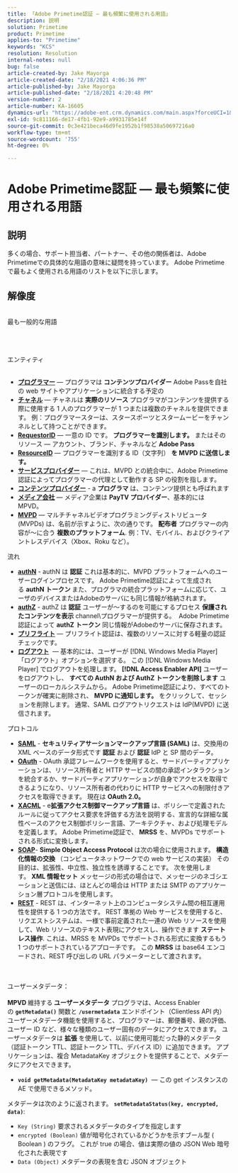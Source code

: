 ```yaml
---
title: 「Adobe Primetime認証 — 最も頻繁に使用される用語」
description: 説明
solution: Primetime
product: Primetime
applies-to: "Primetime"
keywords: "KCS"
resolution: Resolution
internal-notes: null
bug: false
article-created-by: Jake Mayorga
article-created-date: "2/18/2021 4:06:36 PM"
article-published-by: Jake Mayorga
article-published-date: "2/18/2021 4:20:48 PM"
version-number: 2
article-number: KA-16605
dynamics-url: "https://adobe-ent.crm.dynamics.com/main.aspx?forceUCI=1&pagetype=entityrecord&etn=knowledgearticle&id=9ecbfd41-0372-eb11-a812-00224809aac7"
exl-id: 9c811166-de17-4fb1-92e9-a9931785e14f
source-git-commit: 0c3e421beca46d9fe1952b1f98538a50697216a0
workflow-type: tm+mt
source-wordcount: '755'
ht-degree: 0%

---
```


# Adobe Primetime認証 — 最も頻繁に使用される用語

## 説明


多くの場合、サポート担当者、パートナー、その他の関係者は、Adobe Primetimeでの具体的な用語の意味に疑問を持っています。 Adobe Primetimeで最もよく使用される用語のリストを以下に示します。


## 解像度

<br>最も一般的な用語<br><br>

<br><br>エンティティ<br><br>
- <u><b>プログラマー</b></u>  — プログラマは <b>コンテンツプロバイダー</b> Adobe Passを自社の web サイトやアプリケーションに統合する予定の
- <u><b>チャネル</b></u>  — チャネルは <b>実際のリソース</b> プログラマがコンテンツを提供する際に使用する 1 人のプログラマーが 1 つまたは複数のチャネルを提供できます。 例：プログラマースターは、スタースポーツとスタームービーをチャンネルとして持つことができます。
- <u><b>RequestorID</b></u>  — 一意の ID です。 <b>プログラマーを識別します。</b> またはそのリソース — アカウント、ブランド、チャネルなど <b>Adobe Pass </b>
- <u><b>ResourceID</b></u>  — プログラマーを識別する ID（文字列） <b>を MVPD に送信します。 </b>
- <u><b>サービスプロバイダー</b></u>  — これは、MVPD との統合中に、Adobe Primetime認証によってプログラマーの代理として動作する SP の役割を指します。
- <u><b>コンテンツプロバイダー</b></u> - a <b>プログラマ </b>は、コンテンツ提供とも呼ばれます
- <u><b>メディア会社</b></u>  — メディア企業は <b>PayTV プロバイダー</b>、基本的には MPVD。
- <u><b>MVPD</b></u>  — マルチチャネルビデオプログラミングディストリビュータ (MVPDs) は、名前が示すように、次の通りです。 <b>配布者</b> プログラマーの内容が～に合う <b>複数のプラットフォーム</b>. 例：TV、モバイル、およびクライアントレスデバイス（Xbox、Roku など）。

流れ
- <u><b>authN</b></u> - authN は <b>認証</b> これは基本的に、MVPD プラットフォームへのユーザーログインプロセスです。 Adobe Primetime認証によって生成される <b>authN トークン </b>また、プログラマの統合プラットフォームに応じて、ユーザのデバイスまたはAdobeのサーバにも同じ情報が格納されます。
- <u><b>authZ</b></u> - authZ は <b>認証</b> ユーザーが～するのを可能にするプロセス <b>保護されたコンテンツを表示</b> channel\プログラマーが提供する。  Adobe Primetime認証によって <b>authZ トークン</b> 同じ情報がAdobeのサーバに保存されます。
- <u><b>プリフライト</b></u>  — プリフライト認証は、複数のリソースに対する軽量の認証チェックです。
- <u><b>ログアウト</b></u>  — 基本的には、ユーザーが [!DNL Windows Media Player] 「ログアウト」オプションを選択する。 この [!DNL Windows Media Player] でログアウトを処理します。 <b>[!DNL Access Enabler API]</b> ユーザーをログアウトし、 <b>すべての AuthN および AuthZ トークンを削除します</b> ユーザーのローカルシステムから。 Adobe Primetime認証により、すべてのトークンが確実に削除され、 <b>MVPD に通知します。</b> をクリックして、セッションを削除します。 通常、SAML ログアウトリクエストは IdP(MVPD) に送信されます。



プロトコル
- <b><u>SAML</u></b> - <b>セキュリティアサーションマークアップ言語 (SAML)</b> は、交換用の XML ベースのデータ形式です <b>認証</b> および <b>認証</b> IdP と SP 間のデータ。
- <u><b>OAuth</b></u> - OAuth 承認フレームワークを使用すると、サードパーティアプリケーションは、リソース所有者と HTTP サービスの間の承認インタラクションを統合するか、サードパーティアプリケーションが自身でアクセスを取得できるようになり、リソース所有者の代わりに HTTP サービスへの制限付きアクセスを取得できます。 現在は <b>OAuth 2.0。</b>
- <b><u>XACML</u></b> - e<b>拡張アクセス制御マークアップ言語</b> は、ポリシーで定義されたルールに従ってアクセス要求を評価する方法を説明する、宣言的な詳細な属性ベースのアクセス制御ポリシー言語、アーキテクチャ、および処理モデルを定義します。 Adobe Primetime認証で、 <b>MRSS</b> を、MVPDs でサポートされる形式に変換します。
- <b><u>SOAP</u></b>- <b>Simple Object Access Protocol</b> は次の場合に使用されます。 <b>構造化情報の交換 </b>（コンピュータネットワークでの web サービスの実装） その目的は、拡張性、中立性、独立性を誘導することです。 次を使用します。 <b>XML 情報セット</b> メッセージの形式の場合はで、メッセージのネゴシエーションと送信には、ほとんどの場合は HTTP または SMTP のアプリケーション層プロトコルを使用します。
- <u><b>REST</b></u> - REST は、インターネット上のコンピュータシステム間の相互運用性を提供する 1 つの方法です。 REST 準拠の Web サービスを使用すると、リクエストシステムは、一様で事前定義された一連の Web リソースを使用して、Web リソースのテキスト表現にアクセスし、操作できます <b>ステートレス操作</b>. これは、MRSS を MVPDs でサポートされる形式に変換するもう 1 つのサポートされているアプローチです。 この <b>MRSS</b> は base64 エンコードされ、REST 呼び出しの URL パラメーターとして渡されます。

<br><br>ユーザーメタデータ：<br><br>
<b>MPVD </b>維持する<b> ユーザーメタデータ</b> プログラマは、Access Enabler の <b>`getMetadata()`</b> 関数と <b>`/usermetadata`</b> エンドポイント（Clientless API 内）   ユーザーメタデータ機能を使用すると、プログラマーは、郵便番号、親の評価、ユーザー ID など、様々な種類のユーザー固有のデータにアクセスできます。 ユーザーメタデータは <b>拡張</b> を使用して、以前に使用可能だった静的メタデータ（認証トークン TTL、認証トークン TTL、デバイス ID）に追加できます。 アプリケーションは、複合 MetadataKey オブジェクトを提供することで、メタデータにアクセスできます。

- <b>`void getMetadata(MetadataKey metadataKey)`</b>  — この get インスタンスの AE で使用できるメソッド。


メタデータは次のように返されます。 <b>`setMetadataStatus(key, encrypted, data)`</b>:

- `Key (String)` 要求されるメタデータのタイプを指定します
- `encrypted (Boolean)` 値が暗号化されているかどうかを示すブール型 ( Boolean ) のフラグ。 これが true の場合、値は実際の値の JSON Web 暗号化された表現です
- `Data (Object)` メタデータの表現を含む JSON オブジェクト
